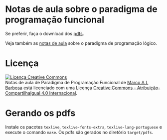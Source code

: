 # Notas de aula sobre o paradigma de programação funcional

Se preferir, faça o download dos [pdfs](http://malbarbo.pro.br/ensino/2014/5200/).

Veja também as [notas de aula](https://github.com/malbarbo/na-proglog) sobre
o paradigma de programação lógico.

# Licença

<a rel="license" href="http://creativecommons.org/licenses/by-sa/4.0/">
  <img alt="Licença Creative Commons" style="border-width:0" src="http://i.creativecommons.org/l/by-sa/4.0/88x31.png" />
</a>
<br />
<span xmlns:dct="http://purl.org/dc/terms/" href="http://purl.org/dc/dcmitype/Text" property="dct:title" rel="dct:type">
Notas de aula de Paradigma de Programação Funcional</span> de
<a xmlns:cc="http://creativecommons.org/ns#" href="http://mabarbo.pro.br" property="cc:attributionName" rel="cc:attributionURL">
Marco A L Barbosa</a>
está licenciado com uma Licença
<a rel="license" href="http://creativecommons.org/licenses/by-sa/4.0/">
Creative Commons - Atribuição-CompartilhaIgual 4.0 Internacional</a>.


# Gerando os pdfs

Instale os pacotes `texlive`, `texlive-fonts-extra`, `texlive-lang-portuguese`
e execute o comando `make`. Os pdfs são gerados no diretório `target/pdfs`.

<!-- % vim: set spell spelllang=pt_br: -->

